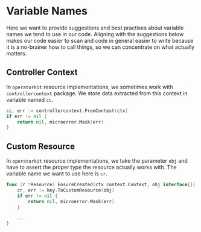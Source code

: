# Variable Names

Here we want to provide suggestions and best practises about variable names we
tend to use in our code. Aligning with the suggestions below makes our code
easier to scan and code in general easier to write because it is a
no-brainer how to call things, so we can concentrate on what actually matters.

## Controller Context

In `operatorkit` resource implementations, we sometimes work with
`controllercontext` package. We store data extracted from this context in
variable named `cc`.

```go
cc, err := controllercontext.FromContext(ctx)
if err != nil {
	return nil, microerror.Mask(err)
}
```

## Custom Resource

In `operatorkit` resource implementations, we take the parameter `obj` and have
to assert the proper type the resource actually works with. The variable name
we want to use here is `cr`.

```go
func (r *Resource) EnsureCreated(ctx context.Context, obj interface{}) error {
	cr, err := key.ToCustomResource(obj)
	if err != nil {
		return nil, microerror.Mask(err)
	}

	...
}
```
